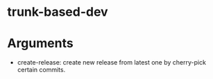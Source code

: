 # trunk-based-dev
# Arguments
- create-release: create new release from latest one by cherry-pick certain commits.
